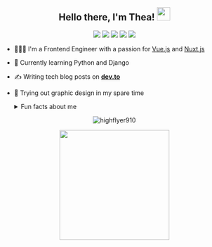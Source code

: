 
<h2 align="center"> Hello there, I'm Thea! <img src="https://media.giphy.com/media/WsWi4wiO52o00n7Aph/giphy.gif" width="30"></h2>
<p align="center">
    <a href="https://twitter.com/highflyer910" alt="Twitter"><img src="https://res.cloudinary.com/highflyer910/image/upload/v1594744627/twitter_jpycth.png"/></a>
    <a href="mailto: mushambadzeteona@gmail.com" alt="Contact me"><img src="https://res.cloudinary.com/highflyer910/image/upload/v1594744627/mail_qghr1x.png"/></a>
    <a href="https://codepen.io/HighFlyer/" alt="Codepen"><img src="https://res.cloudinary.com/highflyer910/image/upload/v1594744627/codepen_sjdmgs.png"/></a>
    <a href="https://highflyer910.github.io/" alt="My site"><img src="https://res.cloudinary.com/highflyer910/image/upload/v1594744627/link_gpbupb.png"/></a>
    <a href="https://www.behance.net/highflyer910" alt="Behance"><img src="https://res.cloudinary.com/highflyer910/image/upload/v1594744627/behance_lm3pej.png"/></a>
  </p>

- 👩🏻‍💻 I'm a Frontend Engineer with a passion for [Vue.js](https://vuejs.org/) and [Nuxt.js](https://nuxtjs.org/)
- 🌱 Currently learning Python and Django
- ✍️ Writing tech blog posts on **[dev.to](https://dev.to/highflyer910)**
- 🎨 Trying out graphic design in my spare time

  <details>
    <summary>Fun facts about me</summary>
    <br>

    - 🎮 I am an in-game photographer making pictures in **[VR](https://vrphotography.netlify.app/)**.
    - 🎶 I love Listening to smooth jazz while coding
    - 🧘 I Practice yoga and qigong to avoid burnout 

  
  </details>

<p align="center"> <img src="https://github-readme-stats.vercel.app/api?username=highflyer910&show_icons=true" alt="highflyer910" /> </p>


<p align="center">
  <img width="250" src="https://media.giphy.com/media/KFcA9XBoottEw4Jv86/giphy.gif" width="180">
</p>


<!--

- 🔭 I’m currently working on ...
- 🌱 I’m currently learning ...
- 👯 I’m looking to collaborate on ...
- 🤔 I’m looking for help with ...
- 💬 Ask me about ...
- 📫 How to reach me: ...
- 😄 Pronouns: ...
- ⚡ Fun fact: ...
-->
